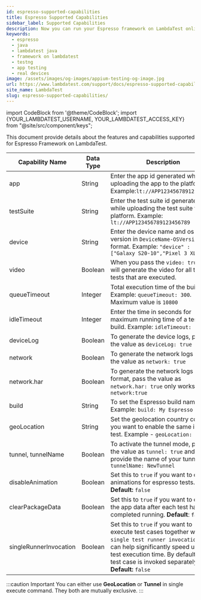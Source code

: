 ```yaml
---
id: espresso-supported-capabilities
title: Espresso Supported Capabilities
sidebar_label: Supported Capabilities
description: Now you can run your Espresso framework on LambdaTest online grid of 3000+ real desktop browsers and real operating systems with its supported capabilities.
keywords:
  - espresso
  - java
  - lambdatest java
  - framework on lambdatest
  - testng
  - app testing
  - real devices
image: /assets/images/og-images/appium-testing-og-image.jpg
url: https://www.lambdatest.com/support/docs/espresso-supported-capabilities/
site_name: LambdaTest
slug: espresso-supported-capabilities/
---
```


import CodeBlock from '@theme/CodeBlock';
import {YOUR_LAMBDATEST_USERNAME, YOUR_LAMBDATEST_ACCESS_KEY} from "@site/src/component/keys";

<script type="application/ld+json"
      dangerouslySetInnerHTML={{ __html: JSON.stringify({
       "@context": "https://schema.org",
        "@type": "BreadcrumbList",
        "itemListElement": [{
          "@type": "ListItem",
          "position": 1,
          "name": "Home",
          "item": "https://www.lambdatest.com"
        },{
          "@type": "ListItem",
          "position": 2,
          "name": "Support",
          "item": "https://www.lambdatest.com/support/docs/"
        },{
          "@type": "ListItem",
          "position": 3,
          "name": "Espresso Supported Capabilities",
          "item": "https://www.lambdatest.com/support/docs/espresso-supported-capabilities/"
        }]
      })
    }}
></script>

This document provide details about the features and capabilities supported for Espresso Framework on LambdaTest.

| Capability Name | Data Type | Description |
|------|-----------|-------------|
| app | String | Enter the app id generated while uploading the app to the platform. Example:`lt://APP123456789123456789` |
| testSuite | String | Enter the test suite id generated while uploading the test suite to the platform. Example: `lt://APP123456789123456789` |
| device | String | Enter the device name and os version in `DeviceName-OSVersion` format. Example: `"device" :  ["Galaxy S20-10","Pixel 3 XL-9"]` |
| video | Boolean | When you pass the `video: true`, it will generate the video for all the tests that are executed. |
| queueTimeout | Integer | Total execution time of the build. Example: `queueTimeout: 300`. Maximum value is `10800`|
| idleTimeout | Integer | Enter the time in seconds for maximum running time of a test in a build. Example: `idleTimeout: 120`|
| deviceLog | Boolean | To generate the device logs, pass the value as `deviceLog: true` |
| network | Boolean | To generate the network logs , pass the value as `network: true` |
| network.har | Boolean | To generate the network logs in .har format, pass the value as `network.har: true` only works with `network:true` |
| build | String | To set the Espresso build name. Example: `build: My Espresso Build`. |
| geoLocation | String | Set the geolocation country code if you want to enable the same in your test. Example - `geoLocation: FR`|
| tunnel, tunnelName | Boolean | To activate the tunnel mode, pass the value as `tunnel: true` and provide the name of your tunnel as `tunnelName: NewTunnel` |
| disableAnimation | Boolean | Set this to `true` if you want to disable animations for espresso tests. **Default:** `false` |
| clearPackageData | Boolean | Set this to `true` if you want to clear the app data after each test has completed running. **Default**: `false` |
| singleRunnerInvocation | Boolean | Set this to `true` if you want to execute test cases together with a `single test runner invocation`.This can help significantly speed up the test execution time. By default, each test case is invoked separately. **Default:** `false` |

:::caution Important
You can either use **GeoLocation** or **Tunnel** in single execute command. They both are mutually exclusive.
:::